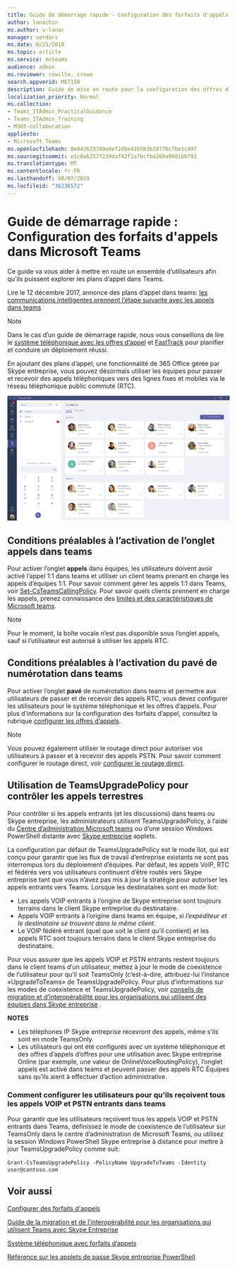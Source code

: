 ```yaml
---
title: Guide de démarrage rapide - Configuration des forfaits d'appels dans Microsoft Teams
author: lanachin
ms.author: v-lanac
manager: serdars
ms.date: 8/21/2018
ms.topic: article
ms.service: msteams
audience: admin
ms.reviewer: rowille, crowe
search.appverid: MET150
description: Guide de mise en route pour la configuration des offres d’appel dans Microsoft Teams.
localization_priority: Normal
ms.collection:
- Teams_ITAdmin_PracticalGuidance
- Teams_ITAdmin_Training
- M365-collaboration
appliesto:
- Microsoft Teams
ms.openlocfilehash: 0e043633749e0ef2dba41b5b3b18776cfbe1c497
ms.sourcegitcommit: e1c8a62577229daf42f1a7bcfba268a9001bb791
ms.translationtype: MT
ms.contentlocale: fr-FR
ms.lasthandoff: 08/07/2019
ms.locfileid: "36236572"
---
```

<a name="quick-start-guide-configuring-calling-plans-in-microsoft-teams"></a>Guide de démarrage rapide : Configuration des forfaits d'appels dans Microsoft Teams
==============================================================

Ce guide va vous aider à mettre en route un ensemble d’utilisateurs afin qu’ils puissent explorer les plans d’appel dans Teams.

Lire le 12 décembre 2017, annonce des plans d’appel dans teams: [les communications intelligentes prennent l’étape suivante avec les appels dans teams](https://aka.ms/ipyqus)

> [!NOTE]
> Dans le cas d’un guide de démarrage rapide, nous vous conseillons de lire le [système téléphonique avec les offres d’appel](calling-plan-landing-page.md) et [FastTrack](https://aka.ms/cloudvoice) pour planifier et conduire un déploiement réussi.

En ajoutant des plans d’appel, une fonctionnalité de 365 Office gérée par Skype entreprise, vous pouvez désormais utiliser les équipes pour passer et recevoir des appels téléphoniques vers des lignes fixes et mobiles via le réseau téléphonique public commuté (RTC).

![Capture d’écran montrant la page contacts dans teams](media/Calling_in_Teams.png)
## <a name="prerequisites-for-enabling-the-calls-tab-in-teams"></a>Conditions préalables à l’activation de l’onglet **appels** dans teams
Pour activer l’onglet **appels** dans équipes, les utilisateurs doivent avoir activé l’appel 1:1 dans teams et utiliser un client teams prenant en charge les appels d’équipes 1:1. Pour savoir comment gérer les appels 1:1 dans Teams, voir [Set-CsTeamsCallingPolicy](https://docs.microsoft.com/powershell/module/skype/set-csteamscallingpolicy?view=skype-ps). Pour savoir quels clients prennent en charge les appels, prenez connaissance des [limites et des caractéristiques de Microsoft teams](https://docs.microsoft.com/microsoftteams/limits-specifications-teams).

> [!NOTE]
> Pour le moment, la boîte vocale n’est pas disponible sous l’onglet appels, sauf si l’utilisateur est autorisé à utiliser les appels RTC. 

## <a name="prerequisites-for-enabling-the-dial-pad-in-teams"></a>Conditions préalables à l’activation du **pavé** de numérotation dans teams
Pour activer l’onglet **pavé** de numérotation dans teams et permettre aux utilisateurs de passer et de recevoir des appels RTC, vous devez configurer les utilisateurs pour le système téléphonique et les offres d’appels. Pour plus d’informations sur la configuration des forfaits d’appel, consultez la rubrique [configurer les offres d’appels](https://docs.microsoft.com/microsoftteams/set-up-calling-plans).

> [!NOTE]
> Vous pouvez également utiliser le routage direct pour autoriser vos utilisateurs à passer et à recevoir des appels PSTN. Pour savoir comment configurer le routage direct, voir [configurer le routage direct](https://docs.microsoft.com/microsoftteams/direct-routing-configure).

## <a name="using-teamsupgradepolicy-to-control-where-calls-land"></a>Utilisation de TeamsUpgradePolicy pour contrôler les appels terrestres
Pour contrôler si les appels entrants (et les discussions) dans teams ou Skype entreprise, les administrateurs utilisent TeamsUpgradePolicy, à l’aide du [Centre d’administration Microsoft teams](https://aka.ms/teamsadmincenter) ou d’une session Windows PowerShell distante avec [Skype entreprise](https://docs.microsoft.com/powershell/module/skype) applets.


La configuration par défaut de TeamsUpgradePolicy est le mode îlot, qui est conçu pour garantir que les flux de travail d’entreprise existants ne sont pas interrompus lors du déploiement d’équipes. Par défaut, les appels VoIP, RTC et fédérés vers vos utilisateurs continuent d’être routés vers Skype entreprise tant que vous n’avez pas mis à jour la stratégie pour autoriser les appels entrants vers Teams.  Lorsque les destinataires sont en mode îlot:

 - Les appels VOIP entrants à l’origine de Skype entreprise sont toujours terrains dans le client Skype entreprise du destinataire.
 - Appels VOIP entrants à l’origine dans teams en équipe, *si l’expéditeur et le destinataire se trouvent dans le même client*.
 - Le VOIP fédéré entrant (quel que soit le client qu’il contient) et les appels RTC sont toujours terrains dans le client Skype entreprise du destinataire.
 
Pour vous assurer que les appels VOIP et PSTN entrants restent toujours dans le client teams d’un utilisateur, mettez à jour le mode de coexistence de l’utilisateur pour qu’il soit TeamsOnly (c’est-à-dire, attribuez-lui l’instance «UpgradeToTeams» de TeamsUpgradePolicy.  Pour plus d’informations sur les modes de coexistence et TeamsUpgradePolicy, voir [conseils de migration et d’interopérabilité pour les organisations qui utilisent des équipes dans Skype entreprise](https://docs.microsoft.com/MicrosoftTeams/migration-interop-guidance-for-teams-with-skype) .

**NOTES**
 - Les téléphones IP Skype entreprise recevront des appels, même s’ils sont en mode TeamsOnly.  
 - Les utilisateurs qui ont été configurés avec un système téléphonique et des offres d’appels d’offres pour une utilisation avec Skype entreprise Online (par exemple, une valeur de OnlineVoiceRoutingPolicy), l’onglet appels est activé dans teams et peuvent passer des appels RTC Équipes sans qu’ils aient à effectuer d’action administrative.


### <a name="how-to-configure-users-to-receive-all-incoming-voip-and-pstn-calls-in-teams"></a>Comment configurer les utilisateurs pour qu’ils reçoivent tous les appels VOIP et PSTN entrants dans teams
Pour garantir que les utilisateurs reçoivent tous les appels VOIP et PSTN entrants dans Teams, définissez le mode de coexistence de l’utilisateur sur TeamsOnly dans le centre d’administration de Microsoft Teams, ou utilisez la session Windows PowerShell Skype entreprise à distance pour mettre à jour TeamsUpgradePolicy comme suit:

    Grant-CsTeamsUpgradePolicy -PolicyName UpgradeToTeams -Identity user@contoso.com


## <a name="see-also"></a>Voir aussi
[Configurer des forfaits d'appels](https://docs.microsoft.com/SkypeForBusiness/what-are-calling-plans-in-office-365/set-up-calling-plans)

[Guide de la migration et de l’interopérabilité pour les organisations qui utilisent Teams avec Skype Entreprise](https://docs.microsoft.com/MicrosoftTeams/migration-interop-guidance-for-teams-with-skype)

[Système téléphonique avec forfaits d’appels](calling-plan-landing-page.md)

[Référence sur les applets de passe Skype entreprise PowerShell](https://docs.microsoft.com/powershell/module/skype)


